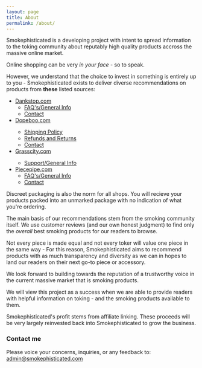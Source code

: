 ```yaml
---
layout: page
title: About
permalink: /about/
---
```


Smokephisticated is a developing project with intent to spread information to the toking community about reputably high quality products accross the massive online market. 

Online shopping can be very *in your face* - so to speak. 

However, we understand that the choice to invest in something is entirely up to you - Smokephisticated exists to deliver diverse recommendations on products from **these** listed sources:

<div id="toc_container">
<p class="toc_title"></p>
<ul class="toc_list">
 <li><a target="_blank" href="dankstop.com?af=1112">Dankstop.com</a>
  <ul>
    <li><a target="_blank" href="https://dankstop.com/pages/faq?aff=1112">FAQ's/General Info</a></li>
    <li><a target="_blank" href="https://dankstop.com/pages/contact-us?aff=1112">Contact</a></li>
  </ul>
 </li>
 <li><a target="_blank" href="Dopeboo.com?aff=43">Dopeboo.com</a></li>
  <ul>
    <li><a target="_blank" href="https://www.dopeboo.com/pages/shipping-policy-at-dopeboo">Shipping Policy</a></li>
    <li><a target="_blank" href="https://www.dopeboo.com/pages/refund-and-return-policy">Refunds and Returns</a></li>
    <li><a target="_blank" href="https://www.dopeboo.com/pages/contact-us">Contact</a></li>
  </ul>
 <li><a target="_blank" href="http://affiliates.grasscity.com/shop/clickthru.cgi?id=Smokephisticated&page=https://www.grasscity.com/us_en/">Grasscity.com</a></li>
  <ul>
    <li><a target="_blank" href="https://support.grasscity.com/hc/en-us">Support/General Info</a></li>
  </ul>
 <li><a target="_blank" href="https://www.originalpiecepipe.com/?afmc=2f">Piecepipe.com</a>
  <ul>
  	<li><a target="_blank" href="https://www.originalpiecepipe.com/pages/shipping?afmc=2f">FAQ's/General Info</a></li>
  	<li><a target="_blank" href="https://www.originalpiecepipe.com/pages/about-us?afmc=2f">Contact</a></li>
  </ul>
 </li>
</ul>
</div>

Discreet packaging is also the norm for all shops. You will recieve your products packed into an unmarked package with no indication of what you're ordering.

The main basis of our recommendations stem from the smoking community itself. We use customer reviews (and our own honest judgment) to find only the *overall* best smoking products for our readers to browse.

Not every piece is made equal and not every toker will value one piece in the same way - For this reason, Smokephisticated aims to recommend products with as much transparency  and diversity as we can in hopes to land our readers on their next go-to piece or accessory.

We look forward to building towards the reputation of a trustworthy voice in the current massive market that is smoking products.

We will view this project as a success when we are able to provide readers with helpful information on toking - and the smoking products available to them.

Smokephisticated's profit stems from affiliate linking. These proceeds will be very largely reinvested back into Smokephisticated to grow the business.

### Contact me

Please voice your concerns, inquiries, or any feedback to: [admin@smokephisticated.com](mailto:admin@smokephisticated.com)
